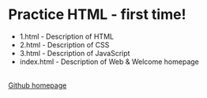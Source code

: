 <h1>Practice HTML - first time!</h1>
<ul>
  <li>1.html - Description of HTML<br></li>
  <li>2.html - Description of CSS<br></li>
  <li>3.html - Description of JavaScript<br></li>
  <li>index.html - Description of Web & Welcome homepage<br></li>
</ul>
<br>
<a href="https://red-sprout.github.io/pratice_html/" target="_blank">Github homepage</a>
